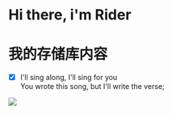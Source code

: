 # Hi there, i'm Rider

# 我的存储库内容

- [x] I'll sing along, I'll sing for you <br>You wrote this song, but I'll write the verse;

<img src="https://user-images.githubusercontent.com/74038190/212284115-f47cd8ff-2ffb-4b04-b5bf-4d1c14c0247f.gif">

